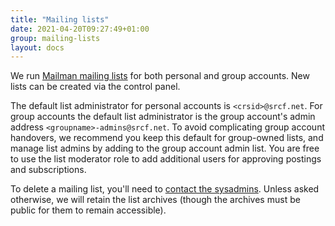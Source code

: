 ```yaml
---
title: "Mailing lists"
date: 2021-04-20T09:27:49+01:00
group: mailing-lists
layout: docs
---
```


We run [Mailman mailing lists](https://lists.srcf.net) for both personal
and group accounts. New lists can be created via the control panel.

The default list administrator for personal accounts is
`<crsid>@srcf.net`. For group accounts the default list administrator is
the group account's admin address `<groupname>-admins@srcf.net`. To
avoid complicating group account handovers, we recommend you keep this
default for group-owned lists, and manage list admins by adding to the
group account admin list. You are free to use the list moderator role to
add additional users for approving postings and subscriptions.

To delete a mailing list, you'll need to [contact the
sysadmins](https://www.srcf.net/contact). Unless asked otherwise, we
will retain the list archives (though the archives must be public for
them to remain accessible).
